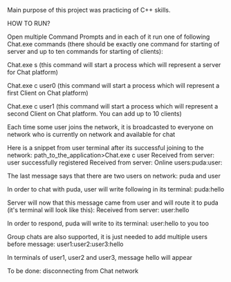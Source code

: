 Main purpose of this project was practicing of C++ skills.

HOW TO RUN?

Open multiple Command Prompts and in each of it run one of following Chat.exe commands (there should be exactly one command for starting of server and up to ten commands for starting of clients):

Chat.exe s
(this command will start a process which will represent a server for Chat platform)

Chat.exe c user0
(this command will start a process which will represent a first Client on Chat platform)

Chat.exe c user1
(this command will start a process which will represent a second Client on Chat platform. You can add up to 10 clients)

Each time some user joins the network, it is broadcasted to everyone on network who is currently on network and available for chat

Here is a snippet from user terminal after its successful joining to the network:
path_to_the_application>Chat.exe c user
Received from server: user successfully registered
Received from server: Online users:puda:user:

The last message says that there are two users on network: puda and user

In order to chat with puda, user will write following in its terminal:
puda:hello

Server will now that this message came from user and will route it to puda (it's terminal will look like this):
Received from server: user:hello

In order to respond, puda will write to its terminal:
user:hello to you too

Group chats are also supported, it is just needed to add multiple users before message:
user1:user2:user3:hello 

In terminals of user1, user2 and user3, message hello will appear

To be done:
disconnecting from Chat network